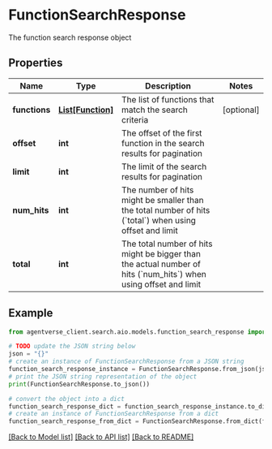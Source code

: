 # FunctionSearchResponse

The function search response object

## Properties

Name | Type | Description | Notes
------------ | ------------- | ------------- | -------------
**functions** | [**List[Function]**](Function.md) | The list of functions that match the search criteria | [optional] 
**offset** | **int** | The offset of the first function in the search results for pagination | 
**limit** | **int** | The limit of the search results for pagination | 
**num_hits** | **int** | The number of hits might be smaller than the total number of hits (&#x60;total&#x60;) when using offset and limit | 
**total** | **int** | The total number of hits might be bigger than the actual number of hits (&#x60;num_hits&#x60;) when using offset and limit | 

## Example

```python
from agentverse_client.search.aio.models.function_search_response import FunctionSearchResponse

# TODO update the JSON string below
json = "{}"
# create an instance of FunctionSearchResponse from a JSON string
function_search_response_instance = FunctionSearchResponse.from_json(json)
# print the JSON string representation of the object
print(FunctionSearchResponse.to_json())

# convert the object into a dict
function_search_response_dict = function_search_response_instance.to_dict()
# create an instance of FunctionSearchResponse from a dict
function_search_response_from_dict = FunctionSearchResponse.from_dict(function_search_response_dict)
```
[[Back to Model list]](../README.md#documentation-for-models) [[Back to API list]](../README.md#documentation-for-api-endpoints) [[Back to README]](../README.md)


